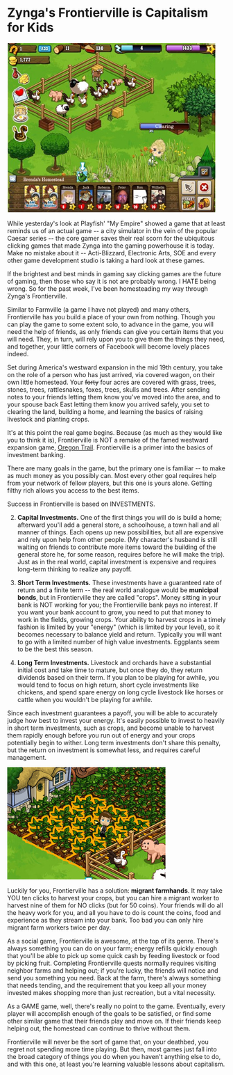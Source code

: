 # Zynga's Frontierville is Capitalism for Kids

[![](../uploads/2010/07/Fullscreen-capture-7282010-111025-PM1-480x389.jpg "Clicking away in Frontierville")](../uploads/2010/07/Fullscreen-capture-7282010-111025-PM1.jpg)

While yesterday's look at Playfish' "My Empire" showed a game that at least reminds us of an actual game -- a city simulator in the vein of the popular Caesar series -- the core gamer saves their real scorn for the ubiquitous clicking games that made Zynga into the gaming powerhouse it is today. Make no mistake about it -- Acti-Blizzard, Electronic Arts, SOE and every other game development studio is taking a hard look at these games.

If the brightest and best minds in gaming say clicking games are the future of gaming, then those who say it is not are probably wrong. I HATE being wrong. So for the past week, I've been homesteading my way through Zynga's Frontierville.

Similar to Farmville (a game I have not played) and many others, Frontierville has you build a place of your own from nothing. Though you can play the game to some extent solo, to advance in the game, you will need the help of friends, as only friends can give you certain items that you will need. They, in turn, will rely upon you to give them the things they need, and together, your little corners of Facebook will become lovely places indeed.

Set during America's westward expansion in the mid 19th century, you take on the role of a person who has just arrived, via covered wagon, on their own little homestead. Your ~~forty~~ four acres are covered with grass, trees, stones, trees, rattlesnakes, foxes, trees, skulls and trees. After sending notes to your friends letting them know you've moved into the area, and to your spouse back East letting them know you arrived safely, you set to clearing the land, building a home, and learning the basics of raising livestock and planting crops.

It's at this point the real game begins. Because (as much as they would like you to think it is), Frontierville is NOT a remake of the famed westward expansion game, [Oregon Trail](http://en.wikipedia.org/wiki/The_Oregon_Trail_(video_game)). Frontierville is a primer into the basics of investment banking.

There are many goals in the game, but the primary one is familiar -- to make as much money as you possibly can. Most every other goal requires help from your network of fellow players, but this one is yours alone. Getting filthy rich allows you access to the best items.

Success in Frontierville is based on INVESTMENTS.

 2. **Capital Investments.** One of the first things you will do is build a home; afterward you'll add a general store, a schoolhouse, a town hall and all manner of things. Each opens up new possibilities, but all are expensive and rely upon help from other people. (My character's husband is still waiting on friends to contribute more items toward the building of the general store he, for some reason, requires before he will make the trip). Just as in the real world, capital investment is expensive and requires long-term thinking to realize any payoff.

 4. **Short Term Investments.** These investments have a guaranteed rate of return and a finite term -- the real world analogue would be **municipal bonds**, but in Frontierville they are called "crops". Money sitting in your bank is NOT working for you; the Frontierville bank pays no interest. If you want your bank account to grow, you need to put that money to work in the fields, growing crops. Your ability to harvest crops in a timely fashion is limited by your "energy" (which is limited by your level), so it becomes necessary to balance yield and return. Typically you will want to go with a limited number of high value investments. Eggplants seem to be the best this season.

 6. **Long Term Investments.** Livestock and orchards have a substantial initial cost and take time to mature, but once they do, they return dividends based on their term. If you plan to be playing for awhile, you would tend to focus on high return, short cycle investments like chickens, and spend spare energy on long cycle livestock like horses or cattle when you wouldn't be playing for awhile.




Since each investment guarantees a payoff, you will be able to accurately judge how best to invest your energy. It's easily possible to invest to heavily in short term investments, such as crops, and become unable to harvest them rapidly enough before you run out of energy and your crops potentially begin to wither. Long term investments don't share this penalty, but the return on investment is somewhat less, and requires careful management.

[![](../uploads/2010/07/Fullscreen-capture-7292010-103156-PM.jpg "Hire migrant workers!")](../uploads/2010/07/Fullscreen-capture-7292010-103156-PM.jpg)

Luckily for you, Frontierville has a solution: **migrant farmhands**. It may take YOU ten clicks to harvest your crops, but you can hire a migrant worker to harvest nine of them for NO clicks (but for 50 coins). Your friends will do all the heavy work for you, and all you have to do is count the coins, food and experience as they stream into your bank. Too bad you can only hire migrant farm workers twice per day.

As a social game, Frontierville is awesome, at the top of its genre. There's always something you can do on your farm; energy refills quickly enough that you'll be able to pick up some quick cash by feeding livestock or food by picking fruit. Completing Frontierville quests normally requires visiting neighbor farms and helping out; if you're lucky, the friends will notice and send you something you need. Back at the farm, there's always something that needs tending, and the requirement that you keep all your money invested makes shopping more than just recreation, but a vital necessity.

As a GAME game, well, there's really no point to the game. Eventually, every player will accomplish enough of the goals to be satisfied, or find some other similar game that their friends play and move on. If their friends keep helping out, the homestead can continue to thrive without them.

Frontierville will never be the sort of game that, on your deathbed, you regret not spending more time playing. But then, most games just fall into the broad category of things you do when you haven't anything else to do, and with this one, at least you're learning valuable lessons about capitalism.


